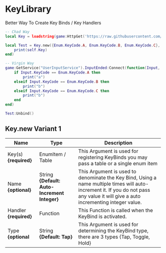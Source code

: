 # KeyLibrary
Better Way To Create Key Binds / Key Handlers

```lua
-- Chad Way
local Key = loadstring(game:HttpGet('https://raw.githubusercontent.com/Perthys/KeyLibrary/main/main.lua'))()

local Test = Key.new({Enum.KeyCode.A, Enum.KeyCode.B, Enum.KeyCode.C}, function(self, Input)
    print(self.Key)
end) 

-- Virgin Way
game:GetService("UserInputService").InputEnded:Connect(function(Input, GameProcessedEvent)
    if Input.KeyCode == Enum.KeyCode.A then
        print("a")
    elseif Input.KeyCode == Enum.KeyCode.B then
        print("b")
    elseif Input.KeyCode == Enum.KeyCode.C then
        print("b")
    end
end)

Test:Unbind()
```

## Key.new Variant 1
| Name                   | Type                                          | Description                                                                                                                                                                          |
|------------------------|-----------------------------------------------|--------------------------------------------------------------------------------------------------------------------------------------------------------------------------------------|
| Key(s) **{required}**  | EnumItem / Table                              | This Argument is used for registering KeyBinds you may pass a table or a single enum item                                                                                            |
| Name **{optional}**    | String **{Default: Auto-Increment Integer}**  | This Argument is used to denominate the Key Bind,  Using a name multiple times will auto-increment it.  If you do not pass any value it will give a auto incrementing integer value. |
| Handler **{required}** | Function                                      | This Function is called when the KeyBind is activated.                                                                                                                               |
| Type **{optional**     | String **{Default: Tap}**                     | This Argument is used for determining the KeyBind type, there are 3 types  {Tap, Toggle, Hold}                                                                  
